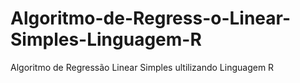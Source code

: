 # Algoritmo-de-Regress-o-Linear-Simples-Linguagem-R
Algoritmo de Regressão Linear Simples ultilizando Linguagem R
